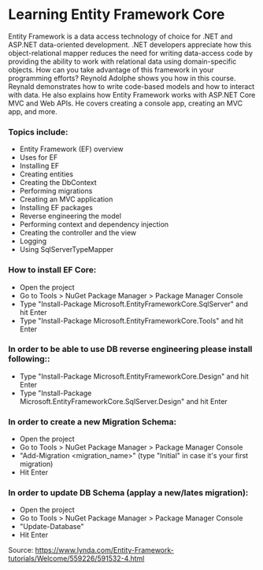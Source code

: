 # Learning Entity Framework Core

Entity Framework is a data access technology of choice for .NET and ASP.NET data-oriented development. .NET developers appreciate how this object-relational mapper reduces the need for writing data-access code by providing the ability to work with relational data using domain-specific objects. How can you take advantage of this framework in your programming efforts? Reynold Adolphe shows you how in this course. Reynald demonstrates how to write code-based models and how to interact with data. He also explains how Entity Framework works with ASP.NET Core MVC and Web APIs. He covers creating a console app, creating an MVC app, and more.

### Topics include:
- Entity Framework (EF) overview
- Uses for EF
- Installing EF
- Creating entities
- Creating the DbContext
- Performing migrations
- Creating an MVC application
- Installing EF packages
- Reverse engineering the model
- Performing context and dependency injection
- Creating the controller and the view
- Logging
- Using SqlServerTypeMapper

### How to install EF Core:
- Open the project
- Go to Tools > NuGet Package Manager > Package Manager Console
- Type "Install-Package Microsoft.EntityFrameworkCore.SqlServer" and hit Enter
- Type "Install-Package Microsoft.EntityFrameworkCore.Tools" and hit Enter

### In order to be able to use DB reverse engineering please install following::
- Type "Install-Package Microsoft.EntityFrameworkCore.Design" and hit Enter
- Type "Install-Package Microsoft.EntityFrameworkCore.SqlServer.Design" and hit Enter

### In order to create a new Migration Schema:
- Open the project
- Go to Tools > NuGet Package Manager > Package Manager Console
- "Add-Migration <migration_name>" (type "Initial" in case it's your first migration)
- Hit Enter

### In order to update DB Schema (applay a new/lates migration):
- Open the project
- Go to Tools > NuGet Package Manager > Package Manager Console
- "Update-Database" 
- Hit Enter

Source: https://www.lynda.com/Entity-Framework-tutorials/Welcome/559226/591532-4.html
